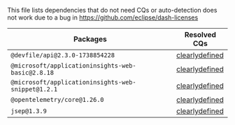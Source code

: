 This file lists dependencies that do not need CQs or auto-detection does not work due to a bug in https://github.com/eclipse/dash-licenses

| Packages | Resolved CQs |
| --- | --- |
| `@devfile/api@2.3.0-1738854228` | [clearlydefined](https://clearlydefined.io/definitions/npm/npmjs/@devfile/api/2.3.0-1738854228) |
| `@microsoft/applicationinsights-web-basic@2.8.18` | [clearlydefined](https://clearlydefined.io/definitions/npm/npmjs/@microsoft/applicationinsights-web-basic/2.8.18) |
| `@microsoft/applicationinsights-web-snippet@1.2.1` | [clearlydefined](https://clearlydefined.io/definitions/npm/npmjs/@microsoft/applicationinsights-web-snippet/1.2.1) |
| `@opentelemetry/core@1.26.0` | [clearlydefined](https://clearlydefined.io/definitions/npm/npmjs/@opentelemetry/core/1.26.0) |
| `jsep@1.3.9` | [clearlydefined](https://clearlydefined.io/definitions/npm/npmjs/-/jsep/1.3.9) |